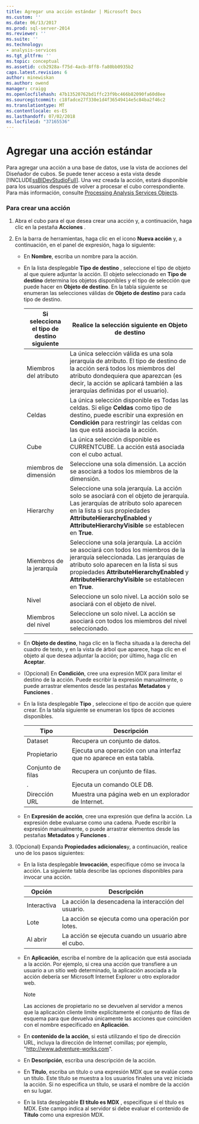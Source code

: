 ```yaml
---
title: Agregar una acción estándar | Microsoft Docs
ms.custom: ''
ms.date: 06/13/2017
ms.prod: sql-server-2014
ms.reviewer: ''
ms.suite: ''
ms.technology:
- analysis-services
ms.tgt_pltfrm: ''
ms.topic: conceptual
ms.assetid: ccb2928a-f75d-4acb-8ff8-fa80bb0935b2
caps.latest.revision: 6
author: minewiskan
ms.author: owend
manager: craigg
ms.openlocfilehash: 47b13520762bd1ffc23f9bc466b82090fa60d8ee
ms.sourcegitcommit: c18fadce27f330e1d4f36549414e5c84ba2f46c2
ms.translationtype: MT
ms.contentlocale: es-ES
ms.lasthandoff: 07/02/2018
ms.locfileid: "37165536"
---
```

# <a name="add-a-standard-action"></a>Agregar una acción estándar
  Para agregar una acción a una base de datos, use la vista de acciones del Diseñador de cubos. Se puede tener acceso a esta vista desde [!INCLUDE[ssBIDevStudioFull](../../includes/ssbidevstudiofull-md.md)]. Una vez creada la acción, estará disponible para los usuarios después de volver a procesar el cubo correspondiente. Para más información, consulte [Processing Analysis Services Objects](processing-analysis-services-objects.md).  
  
### <a name="to-create-an-action"></a>Para crear una acción  
  
1.  Abra el cubo para el que desea crear una acción y, a continuación, haga clic en la pestaña **Acciones** .  
  
2.  En la barra de herramientas, haga clic en el icono **Nueva acción** y, a continuación, en el panel de expresión, haga lo siguiente:  
  
    -   En **Nombre**, escriba un nombre para la acción.  
  
    -   En la lista desplegable **Tipo de destino** , seleccione el tipo de objeto al que quiere adjuntar la acción. El objeto seleccionado en **Tipo de destino** determina los objetos disponibles y el tipo de selección que puede hacer en **Objeto de destino**. En la tabla siguiente se enumeran las selecciones válidas de **Objeto de destino** para cada tipo de destino.  
  
        |Si selecciona el tipo de destino siguiente|Realice la selección siguiente en Objeto de destino|  
        |---------------------------------------------|---------------------------------------------------|  
        |Miembros del atributo|La única selección válida es una sola jerarquía de atributo. El tipo de destino de la acción será todos los miembros del atributo dondequiera que aparezcan (es decir, la acción se aplicará también a las jerarquías definidas por el usuario).|  
        |Celdas|La única selección disponible es Todas las celdas. Si elige **Celdas** como tipo de destino, puede escribir una expresión en **Condición** para restringir las celdas con las que está asociada la acción.|  
        |Cube|La única selección disponible es CURRENTCUBE. La acción está asociada con el cubo actual.|  
        |miembros de dimensión|Seleccione una sola dimensión. La acción se asociará a todos los miembros de la dimensión.|  
        |Hierarchy|Seleccione una sola jerarquía. La acción solo se asociará con el objeto de jerarquía. Las jerarquías de atributo solo aparecen en la lista si sus propiedades **AttributeHierarchyEnabled** y **AttributeHierarchyVisible** se establecen en **True**.|  
        |Miembros de la jerarquía|Seleccione una sola jerarquía. La acción se asociará con todos los miembros de la jerarquía seleccionada. Las jerarquías de atributo solo aparecen en la lista si sus propiedades **AttributeHierarchyEnabled** y **AttributeHierarchyVisible** se establecen en **True**.|  
        |Nivel|Seleccione un solo nivel. La acción solo se asociará con el objeto de nivel.|  
        |Miembros del nivel|Seleccione un solo nivel. La acción se asociará con todos los miembros del nivel seleccionado.|  
  
    -   En **Objeto de destino**, haga clic en la flecha situada a la derecha del cuadro de texto, y en la vista de árbol que aparece, haga clic en el objeto al que desea adjuntar la acción; por último, haga clic en **Aceptar**.  
  
    -   (Opcional) En **Condición**, cree una expresión MDX para limitar el destino de la acción. Puede escribir la expresión manualmente, o puede arrastrar elementos desde las pestañas **Metadatos** y **Funciones** .  
  
    -   En la lista desplegable **Tipo** , seleccione el tipo de acción que quiere crear. En la tabla siguiente se enumeran los tipos de acciones disponibles.  
  
        |Tipo|Descripción|  
        |----------|-----------------|  
        |Dataset|Recupera un conjunto de datos.|  
        |Propietario|Ejecuta una operación con una interfaz que no aparece en esta tabla.|  
        |Conjunto de filas|Recupera un conjunto de filas.|  
        |.|Ejecuta un comando OLE DB.|  
        |Dirección URL|Muestra una página web en un explorador de Internet.|  
  
    -   En **Expresión de acción**, cree una expresión que defina la acción. La expresión debe evaluarse como una cadena. Puede escribir la expresión manualmente, o puede arrastrar elementos desde las pestañas **Metadatos** y **Funciones** .  
  
3.  (Opcional) Expanda **Propiedades adicionales**y, a continuación, realice uno de los pasos siguientes:  
  
    -   En la lista desplegable **Invocación**, especifique cómo se invoca la acción. La siguiente tabla describe las opciones disponibles para invocar una acción.  
  
        |Opción|Descripción|  
        |------------|-----------------|  
        |Interactiva|La acción la desencadena la interacción del usuario.|  
        |Lote|La acción se ejecuta como una operación por lotes.|  
        |Al abrir|La acción se ejecuta cuando un usuario abre el cubo.|  
  
    -   En **Aplicación**, escriba el nombre de la aplicación que está asociada a la acción. Por ejemplo, si crea una acción que transfiere a un usuario a un sitio web determinado, la aplicación asociada a la acción debería ser Microsoft Internet Explorer u otro explorador web.  
  
        > [!NOTE]  
        >  Las acciones de propietario no se devuelven al servidor a menos que la aplicación cliente limite explícitamente el conjunto de filas de esquema para que devuelva únicamente las acciones que coinciden con el nombre especificado en **Aplicación**.  
  
    -   En **contenido de la acción**, si está utilizando el tipo de dirección URL, incluya la dirección de Internet comillas; por ejemplo, "http://www.adventure-works.com".  
  
    -   En **Descripción**, escriba una descripción de la acción.  
  
    -   En **Título**, escriba un título o una expresión MDX que se evalúe como un título. Este título se muestra a los usuarios finales una vez iniciada la acción. Si no especifica un título, se usará el nombre de la acción en su lugar.  
  
    -   En la lista desplegable **El título es MDX** , especifique si el título es MDX. Este campo indica al servidor si debe evaluar el contenido de **Título** como una expresión MDX.  
  
  
